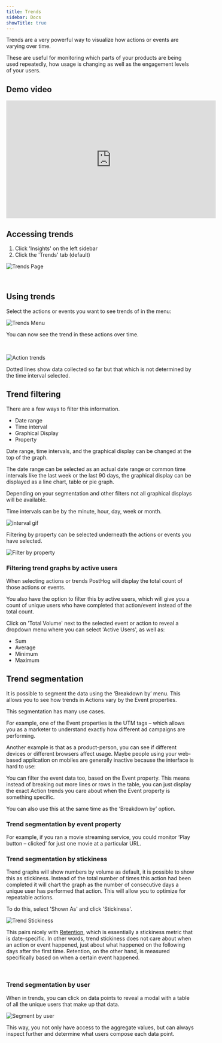 ```yaml
---
title: Trends
sidebar: Docs
showTitle: true
---
```


Trends are a very powerful way to visualize how actions or events are varying over time.

These are useful for monitoring which parts of your products are being used repeatedly, how usage is changing as well as the engagement levels of your users.

## Demo video

<iframe width="560" height="315" src="https://www.youtube.com/embed/kyGgDbNQto4" frameborder="0" allow="accelerometer; autoplay; clipboard-write; encrypted-media; gyroscope; picture-in-picture" allowfullscreen></iframe>

## Accessing trends

1. Click 'Insights' on the left sidebar
2. Click the 'Trends' tab (default)

![Trends Page](../../images/features/trends/trends-page.png)

<br />

## Using trends

Select the actions or events you want to see trends of in the menu:

![Trends Menu](../../images/features/trends/trends-menu.png)

You can now see the trend in these actions over time.

<br />

![Action trends](../../images/04/Posthog-14.png)

Dotted lines show data collected so far but that which is not determined by the time interval selected.


## Trend filtering

There are a few ways to filter this information.

- Date range
- Time interval
- Graphical Display
- Property

Date range, time intervals, and the graphical display can be changed at the top of the graph.

The date range can be selected as an actual date range or common time intervals like the last week or the last 90 days, the graphical display can be displayed as a line chart, table or pie graph. 

Depending on your segmentation and other filters not all graphical displays will be available.

Time intervals can be by the minute, hour, day, week or month.

![interval gif](../../images/04/interval-time-trends.gif)
<br />

Filtering by property can be selected underneath the actions or events you have selected. 

![Filter by property](../../images/features/trends/trend-filtering.png)

### Filtering trend graphs by active users 

When selecting actions or trends PostHog will display the total count of those actions or events. 

You also have the option to filter this by active users, which will give you a count of unique users who have completed that action/event instead of the total count. 

Click on 'Total Volume' next to the selected event or action to reveal a dropdown menu where you can select 'Active Users', as well as:

* Sum
* Average
* Minimum
* Maximum

## Trend segmentation

It is possible to segment the data using the ‘Breakdown by’ menu. This allows you to see how trends in Actions vary by the Event properties.

This segmentation has many use cases.

For example, one of the Event properties is the UTM tags – which allows you as a marketer to understand exactly how different ad campaigns are performing.

Another example is that as a product-person, you can see if different devices or different browsers affect usage. Maybe people using your web-based application on mobiles are generally inactive because the interface is hard to use:

You can filter the event data too, based on the Event property. This means instead of breaking out more lines or rows in the table, you can just display the exact Action trends you care about when the Event property is something specific.

You can also use this at the same time as the ‘Breakdown by’ option.

### Trend segmentation by event property

For example, if you ran a movie streaming service, you could monitor ‘Play button – clicked’ for just one movie at a particular URL.

### Trend segmentation by stickiness

Trend graphs will show numbers by volume as default, it is possible to show this as stickiness. Instead of the total number of times this action had been completed it will chart the graph as the number of consecutive days a unique user has performed that action. This will allow you to optimize for repeatable actions. 

To do this, select 'Shown As' and click 'Stickiness'.

![Trend Stickiness](../../images/features/trends/trend-stickiness.png)
<br />

This pairs nicely with [Retention](/docs/user-guides/retention), which is essentially a stickiness metric that is date-specific. In other words, trend stickiness does not care about when an action or event happened, just about what happened on the following days after the first time. Retention, on the other hand, is measured specifically based on when a certain event happened.

<br />

### Trend segmentation by user

When in trends, you can click on data points to reveal a modal with a table of all the unique users that make up that data. 

![Segment by user](../../images/features/trends/segment-by-user.png)

This way, you not only have access to the aggregate values, but can always inspect further and determine what users compose each data point.


